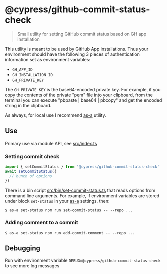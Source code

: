 # @cypress/github-commit-status-check

> Small utility for setting GitHub commit status based on GH app installation

This utility is meant to be used by GitHub App installations. Thus your environment should have the following 3 pieces of authentication information set as environment variables:

- `GH_APP_ID`
- `GH_INSTALLATION_ID`
- `GH_PRIVATE_KEY`

The `GH_PRIVATE_KEY` is the base64-encoded private key. For example, if you copy the contents of the private "pem" file into your clipboard, from the terminal you can execute "pbpaste | base64 | pbcopy" and get the encoded string in the clipboard.

As always, for local use I recommend [as-a][as-a] utility.

## Use

Primary use via module API, see [src/index.ts](src/index.ts)

### Setting commit check

```typescript
import { setCommitStatus } from '@cypress/github-commit-status-check'
await setCommitStatus({
  // bunch of options
})
```

There is a bin script [src/bin/set-commit-status.ts](src/bin/set-commit-status.ts) that reads options from command line arguments. For example, if environment variables are stored under block `set-status` in your [as-a][as-a] settings, then:

```shell
$ as-a set-status npm run set-commit-status -- --repo ...
```

### Adding comment to a commit

```shell
$ as-a set-status npm run add-commit-comment -- --repo ...
```

## Debugging

Run with environment variable `DEBUG=@cypress/github-commit-status-check` to see more log messages

[as-a]: https://github.com/bahmutov/as-a
